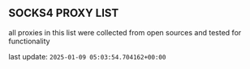 ## SOCKS4 PROXY LIST

all proxies in this list were collected from open sources and tested for functionality

last update: `2025-01-09 05:03:54.704162+00:00`
